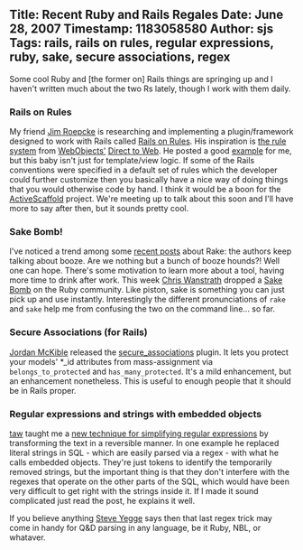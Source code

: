 Title: Recent Ruby and Rails Regales
Date: June 28, 2007
Timestamp: 1183058580
Author: sjs
Tags: rails, rails on rules, regular expressions, ruby, sake, secure associations, regex
----

Some cool Ruby and [the former on] Rails things are springing up and I haven't written much about the two Rs lately, though I work with them daily.

### Rails on Rules ###

My friend <a href="http://jim.roepcke.com/">Jim Roepcke</a> is researching and implementing a plugin/framework designed to work with Rails called <a href="http://willingtofail.com/research/rules/index.html">Rails on Rules</a>.  His inspiration is <a href="http://developer.apple.com/documentation/WebObjects/Developing_With_D2W/Architecture/chapter_3_section_13.html">the rule system</a> from <a href="http://developer.apple.com/documentation/WebObjects/WebObjects_Overview/index.html">WebObjects'</a> <a href="http://developer.apple.com/documentation/WebObjects/Developing_With_D2W/Introduction/chapter_1_section_1.html">Direct to Web</a>.  He posted a good <a href="http://willingtofail.com/research/rules/example.html">example</a> for me, but this baby isn't just for template/view logic.  If some of the Rails conventions were specified in a default set of rules which the developer could further customize then you basically have a nice way of doing things that you would otherwise code by hand.  I think it would be a boon for the <a href="http://activescaffold.com/">ActiveScaffold</a> project.  We're meeting up to talk about this soon and I'll have more to say after then, but it sounds pretty cool.

### Sake Bomb! ###

I've noticed a trend among some <a href="http://www.railsenvy.com/2007/6/11/ruby-on-rails-rake-tutorial">recent posts</a> about Rake: the authors keep talking about booze.  Are we nothing but a bunch of booze hounds?!  Well one can hope.  There's some motivation to learn more about a tool, having more time to drink after work.  This week <a href="http://ozmm.org/">Chris Wanstrath</a> dropped a <a href="http://errtheblog.com/post/6069">Sake Bomb</a> on the Ruby community.  Like piston, sake is something you can just pick up and use instantly.  Interestingly the different pronunciations of <code>rake</code> and <code>sake</code> help me from confusing the two on the command line... so far.

### Secure Associations (for Rails) ###

<a href="http://tuples.us/">Jordan McKible</a> released the <a href="http://tuples.us/2007/06/28/secure_associations-plugin-gets-some-love/">secure_associations</a> plugin. It lets you protect your models' *_id attributes from mass-assignment via <code>belongs_to_protected</code> and <code>has_many_protected</code>. It's a mild enhancement, but an enhancement nonetheless. This is useful to enough people that it should be in Rails proper.

### Regular expressions and strings with embedded objects ###

<a href="http://t-a-w.blogspot.com/">taw</a> taught me a <a href="http://t-a-w.blogspot.com/2007/06/regular-expressions-and-strings-with.html">new technique for simplifying regular expressions</a> by transforming the text in a reversible manner.  In one example he replaced literal strings in SQL - which are easily parsed via a regex - with what he calls embedded objects.  They're just tokens to identify the temporarily removed strings, but the important thing is that they don't interfere with the regexes that operate on the other parts of the SQL, which would have been very difficult to get right with the strings inside it.  If I made it sound complicated just read the post, he explains it well.

If you believe anything <a href="http://steve-yegge.blogspot.com/2007/06/rich-programmer-food.html">Steve Yegge</a> says then that last regex trick may come in handy for Q&#38;D parsing in any language, be it Ruby, NBL, or whataver.
